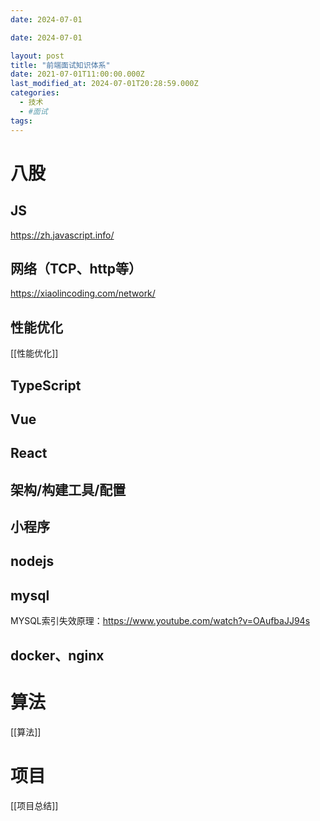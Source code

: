 ```yaml
---
date: 2024-07-01

date: 2024-07-01

layout: post
title: "前端面试知识体系"
date: 2021-07-01T11:00:00.000Z
last_modified_at: 2024-07-01T20:28:59.000Z
categories:
  - 技术
  - #面试 
tags:
---
```


# 八股
## JS
https://zh.javascript.info/
## 网络（TCP、http等）
https://xiaolincoding.com/network/
## 性能优化
[[性能优化]]
## TypeScript
## Vue
## React
## 架构/构建工具/配置

## 小程序

## nodejs
## mysql
MYSQL索引失效原理：https://www.youtube.com/watch?v=OAufbaJJ94s

## docker、nginx

# 算法
[[算法]]

# 项目
[[项目总结]]